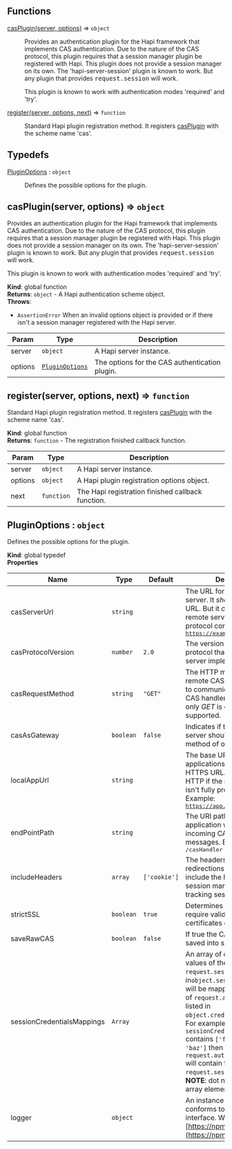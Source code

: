 ## Functions

<dl>
<dt><a href="#casPlugin">casPlugin(server, options)</a> ⇒ <code>object</code></dt>
<dd><p>Provides an authentication plugin for the Hapi framework that implements
CAS authentication. Due to the nature of the CAS protocol, this plugin
requires that a session manager plugin be registered with Hapi. This plugin
does not provide a session manager on its own. The &#39;hapi-server-session&#39;
plugin is known to work. But any plugin that provides
<tt>request.session</tt> will work.</p>

<p>This plugin is known to work with authentication modes &#39;required&#39; and
&#39;try&#39;.</p></dd>
<dt><a href="#register">register(server, options, next)</a> ⇒ <code>function</code></dt>
<dd><p>Standard Hapi plugin registration method. It registers <a href="#casPlugin">casPlugin</a>
with the scheme name &#39;cas&#39;.</p>
</dd>
</dl>

## Typedefs

<dl>
<dt><a href="#PluginOptions">PluginOptions</a> : <code>object</code></dt>
<dd><p>Defines the possible options for the plugin.</p></dd>
</dl>

<a name="casPlugin"></a>

## casPlugin(server, options) ⇒ <code>object</code>
<p>Provides an authentication plugin for the Hapi framework that implements
CAS authentication. Due to the nature of the CAS protocol, this plugin
requires that a session manager plugin be registered with Hapi. This plugin
does not provide a session manager on its own. The 'hapi-server-session'
plugin is known to work. But any plugin that provides
<tt>request.session</tt> will work.</p>

<p>This plugin is known to work with authentication modes 'required' and
'try'.</p>

**Kind**: global function  
**Returns**: <code>object</code> - A Hapi authentication scheme object.  
**Throws**:

- <code>AssertionError</code> When an invalid options object is provided or if
 there isn't a session manager registered with the Hapi server.


| Param | Type | Description |
| --- | --- | --- |
| server | <code>object</code> | A Hapi server instance. |
| options | <code>[PluginOptions](#PluginOptions)</code> | The options for the CAS authentication plugin. |

<a name="register"></a>

## register(server, options, next) ⇒ <code>function</code>
Standard Hapi plugin registration method. It registers [casPlugin](#casPlugin)
with the scheme name 'cas'.

**Kind**: global function  
**Returns**: <code>function</code> - The registration finished callback function.  

| Param | Type | Description |
| --- | --- | --- |
| server | <code>object</code> | A Hapi server instance. |
| options | <code>object</code> | A Hapi plugin registration options object. |
| next | <code>function</code> | The Hapi registration finished callback function. |

<a name="PluginOptions"></a>

## PluginOptions : <code>object</code>
<p>Defines the possible options for the plugin.</p>

**Kind**: global typedef  
**Properties**

| Name | Type | Default | Description |
| --- | --- | --- | --- |
| casServerUrl | <code>string</code> |  | The URL for the remote CAS server. It  <em>should</em> be an HTTPS URL. But it <em>can</em> be HTTP if the remote  server isn't fully protocol compliant.  Example: <tt>https://example.com/cas/</tt> |
| casProtocolVersion | <code>number</code> | <code>2.0</code> | The version of the CAS protocol  that the remote server implements. |
| casRequestMethod | <code>string</code> | <code>&quot;GET&quot;</code> | The HTTP method that the remote  CAS server should use to communicate with the local CAS handler end point.  <strong>NOTE:</strong> only <em>GET</em> is currently supported. |
| casAsGateway | <code>boolean</code> | <code>false</code> | Indicates if the remote CAS server  should use its gateway method of operation. |
| localAppUrl | <code>string</code> |  | The base URL for your local applications. It  <em>should</em> be an HTTPS URL. But it <em>can</em> be HTTP if the remote  server isn't fully protocol compliant.  Example: <tt>https://app.example.com/</tt> |
| endPointPath | <code>string</code> |  | The URI path where your application will  listen for incoming CAS protocol messages. Example: <tt>/casHandler</tt> |
| includeHeaders | <code>array</code> | <code>[&#x27;cookie&#x27;]</code> | The headers to include in  redirections. This list <em>must</em> include the header your session  manager uses for tracking session identifiers. |
| strictSSL | <code>boolean</code> | <code>true</code> | Determines if the client will require  valid remote SSL certificates or not. |
| saveRawCAS | <code>boolean</code> | <code>false</code> | If true the CAS result will be  saved into session.rawCas |
| sessionCredentialsMappings | <code>Array</code> |  | An array of objects where the values of the attribute of <code>request.session</code> listed in<code>object.sessionAttribute</code> will be mapped to the attribute of <code>request.auth.credentials</code> listed in <code>object.credentialsAttribute</code>.  For example, if <code>sessionCredentialsMappings</code> contains <code>['foo.bar', 'baz']</code> then <code>request.auth.credentials.baz</code> will contain the same data as <code>request.session.foo.bar</code>. <strong>NOTE</strong>: dot notation in the array elements is supported. |
| logger | <code>object</code> |  | An instance of a logger that conforms  to the Log4j interface. We recommend [https://npm.im/pino](https://npm.im/pino) |

